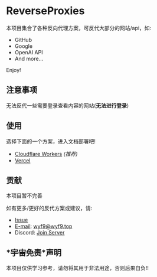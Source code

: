 # ReverseProxies

本项目集合了各种反向代理方案，可反代大部分的网站/api，如:

- GitHub
- Google
- OpenAI API
- And more...

Enjoy!

## 注意事项

无法反代一些需要登录查看内容的网站(**无法进行登录**)

## 使用

选择下面的一个方案，进入文档部署吧!

- [Cloudflare Workers](/doc/cfworker.md) *(推荐)*
- [Vercel](/doc/vercel.md)

## 贡献

本项目暂不完善

如有更多/更好的反代方案或建议，请:

- [Issue](https://github.com/wyf9/reverse-proxies/issues/new)
- [E-mail](mailto:wyf9@wyf9.top): wyf9@wyf9.top
- Discord: [Join Server](https://discord.gg/J4cXKKctcP)

## *~~宇宙免责~~*声明

本项目仅供学习参考，请勿将其用于非法用途，否则后果自负!!
